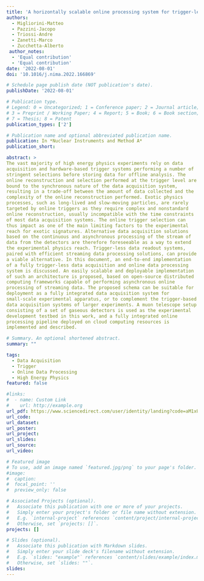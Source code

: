 ```yaml
---
title: 'A horizontally scalable online processing system for trigger-less data acquisition'
authors:
  - Migliorini-Matteo
  - Pazzini-Jacopo
  - Triossi-Andre
  - Zanetti-Marco
  - Zucchetta-Alberto
 author_notes:
  - 'Equal contribution'
  - 'Equal contribution'
date: '2022-08-01'
doi: '10.1016/j.nima.2022.166869'

# Schedule page publish date (NOT publication's date).
publishDate: '2022-08-01'

# Publication type.
# Legend: 0 = Uncategorized; 1 = Conference paper; 2 = Journal article;
# 3 = Preprint / Working Paper; 4 = Report; 5 = Book; 6 = Book section;
# 7 = Thesis; 8 = Patent
publication_types: ['2']

# Publication name and optional abbreviated publication name.
publication: In *Nuclear Instruments and Method A*
publication_short: 

abstract: >
The vast majority of high energy physics experiments rely on data
acquisition and hardware-based trigger systems performing a number of
stringent selections before storing data for offline analysis. The
online reconstruction and selection performed at the trigger level are
bound to the synchronous nature of the data acquisition system,
resulting in a trade-off between the amount of data collected and the
complexity of the online reconstruction performed. Exotic physics
processes, such as long-lived and slow-moving particles, are rarely
targeted by online triggers as they require complex and nonstandard
online reconstruction, usually incompatible with the time constraints
of most data acquisition systems. The online trigger selection can
thus impact as one of the main limiting factors to the experimental
reach for exotic signatures. Alternative data acquisition solutions
based on the continuous and asynchronous processing of the stream of
data from the detectors are therefore foreseeable as a way to extend
the experimental physics reach. Trigger-less data readout systems,
paired with efficient streaming data processing solutions, can provide
a viable alternative. In this document, an end-to-end implementation
of a fully trigger-less data acquisition and online data processing
system is discussed. An easily scalable and deployable implementation
of such an architecture is proposed, based on open-source distributed
computing frameworks capable of performing asynchronous online
processing of streaming data. The proposed schema can be suitable for
deployment as a fully integrated data acquisition system for
small-scale experimental apparatus, or to complement the trigger-based
data acquisition systems of larger experiments. A muon telescope setup
consisting of a set of gaseous detectors is used as the experimental
development testbed in this work, and a fully integrated online
processing pipeline deployed on cloud computing resources is
implemented and described.

# Summary. An optional shortened abstract.
summary: ""

tags:
  - Data Acquisition
  - Trigger
  - Online Data Processing
  - High Energy Physics
featured: false

#links:
#  - name: Custom Link
#    url: http://example.org
url_pdf: https://www.sciencedirect.com/user/identity/landing?code=aM1xU7GDXFiReKDi-PwygSmBly1akdmnMh4GUsPm&state=retryCounter%3D0%26csrfToken%3D1454bb16-f780-4fad-bcb2-2026b3979323%26idpPolicy%3Durn%253Acom%253Aelsevier%253Aidp%253Apolicy%253Aproduct%253Ainst_assoc%26returnUrl%3D%252Fscience%252Farticle%252Fpii%252FS0168900222003412%253Fvia%25253Dihub%26prompt%3Dnone%26cid%3Darp-f8a36660-4341-4ebe-b2ed-61ff7a523f31
url_code:
url_dataset:
url_poster: 
url_project:
url_slides:
url_source:
url_video:

# Featured image
# To use, add an image named `featured.jpg/png` to your page's folder.
#image:
#  caption:
#  focal_point: ''
#  preview_only: false

# Associated Projects (optional).
#   Associate this publication with one or more of your projects.
#   Simply enter your project's folder or file name without extension.
#   E.g. `internal-project` references `content/project/internal-project/index.md`.
#   Otherwise, set `projects: []`.
projects: []

# Slides (optional).
#   Associate this publication with Markdown slides.
#   Simply enter your slide deck's filename without extension.
#   E.g. `slides: "example"` references `content/slides/example/index.md`.
#   Otherwise, set `slides: ""`.
slides:
---
```


